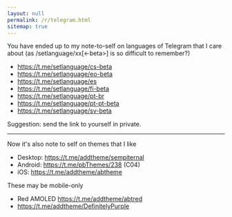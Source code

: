 ```yaml
---
layout: null
permalink: /r/telegram.html
sitemap: true
---
```


You have ended up to my note-to-self on languages of Telegram that I care
about (as /setlanguage/xx[<-beta>] is so difficult to remember?)

* https://t.me/setlanguage/cs-beta
* https://t.me/setlanguage/eo-beta
* https://t.me/setlanguage/es
* https://t.me/setlanguage/fi-beta
* https://t.me/setlanguage/pt-br
* https://t.me/setlanguage/pt-pt-beta
* https://t.me/setlanguage/sv-beta

Suggestion: send the link to yourself in private.

* * * * *

Now it's also note to self on themes that I like

* Desktop: https://t.me/addtheme/sempiternal
* Android: https://t.me/pbThemes/238 (C04)
* iOS: https://t.me/addtheme/abtheme

These may be mobile-only

* Red AMOLED https://t.me/addtheme/abtred
* https://t.me/addtheme/DefinitelyPurple
